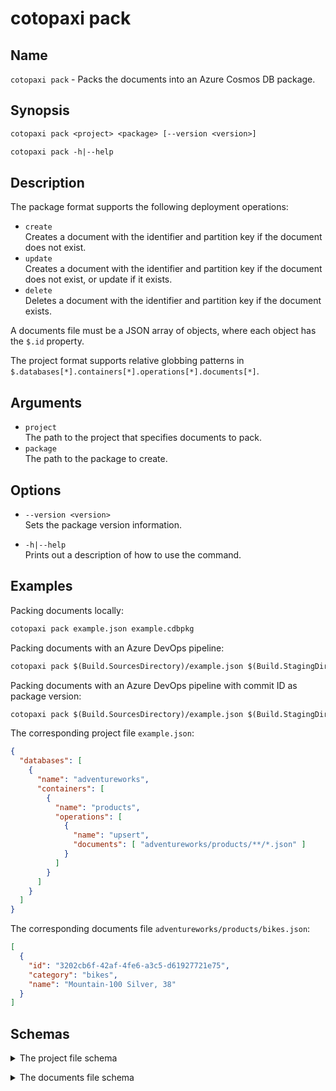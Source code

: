 # cotopaxi pack

<p />

## Name

<p />

`cotopaxi pack` - Packs the documents into an Azure Cosmos DB package.

<p />

## Synopsis

<p />

```txt
cotopaxi pack <project> <package> [--version <version>]

cotopaxi pack -h|--help
```

<p />

## Description

<p />

The package format supports the following deployment operations:

<p />

- `create`  
Creates a document with the identifier and partition key if the document does not exist.
- `update`  
Creates a document with the identifier and partition key if the document does not exist, or update if it exists.
- `delete`  
Deletes a document with the identifier and partition key if the document exists.

<p />

A documents file must be a JSON array of objects, where each object has the `$.id` property.

<p />

The project format supports relative globbing patterns in `$.databases[*].containers[*].operations[*].documents[*]`.

<p />

## Arguments

<p />

- `project`  
The path to the project that specifies documents to pack.
- `package`  
The path to the package to create.

<p />

## Options

<p />

- `--version <version>`  
Sets the package version information.

<p />

- `-h|--help`  
Prints out a description of how to use the command.

<p />

## Examples

<p />

Packing documents locally:

<p />

```txt
cotopaxi pack example.json example.cdbpkg
```

<p />

Packing documents with an Azure DevOps pipeline:

<p />

```txt
cotopaxi pack $(Build.SourcesDirectory)/example.json $(Build.StagingDirectory)/example.cdbpkg
```

<p />

Packing documents with an Azure DevOps pipeline with commit ID as package version:

<p />

```txt
cotopaxi pack $(Build.SourcesDirectory)/example.json $(Build.StagingDirectory)/example.cdbpkg --version $(Build.SourceVersion)
```

<p />

The corresponding project file `example.json`:

<p />

```json
{
  "databases": [
    {
      "name": "adventureworks",
      "containers": [
        {
          "name": "products",
          "operations": [
            {
              "name": "upsert",
              "documents": [ "adventureworks/products/**/*.json" ]
            }
          ]
        }
      ]
    }
  ]
}
```

<p />

The corresponding documents file `adventureworks/products/bikes.json`:

<p />

```json
[
  {
    "id": "3202cb6f-42af-4fe6-a3c5-d61927721e75",
    "category": "bikes",
    "name": "Mountain-100 Silver, 38"
  }
]
```

<p />

## Schemas

<p />

<details>
<summary>The project file schema</summary>

```json
{
  "$schema": "https://json-schema.org/draft/2020-12",
  "$id": "https://alexanderkozlenko.github.io/cotopaxi/schemas/project.json",
  "type": "object",
  "properties": {
    "databases": {
      "type": "array",
      "items": {
        "type": "object",
        "properties": {
          "name": {
            "type": "string",
            "minLength": 1,
            "maxLength": 256
          },
          "containers": {
            "type": "array",
            "items": {
              "type": "object",
              "properties": {
                "name": {
                  "type": "string",
                  "minLength": 1,
                  "maxLength": 256
                },
                "operations": {
                  "type": "array",
                  "items": {
                    "type": "object",
                    "properties": {
                      "name": {
                        "type": "string",
                        "enum": [
                          "create",
                          "upsert",
                          "delete"
                        ]
                      },
                      "documents": {
                        "type": "array",
                        "items": {
                          "type": "string"
                        }
                      }
                    },
                    "required": [
                      "name",
                      "documents"
                    ]
                  }
                }
              },
              "required": [
                "name",
                "operations"
              ]
            }
          }
        },
        "required": [
          "name",
          "containers"
        ]
      }
    }
  },
  "required": [
    "databases"
  ]
}
```

</details>

<p />

<details>
<summary>The documents file schema</summary>

```json
{
  "$schema": "https://json-schema.org/draft/2020-12",
  "type": "array",
  "items": {
    "type": "object",
    "properties": {
      "id": {
        "type": "string",
        "minLength": 1,
        "maxLength": 255
      }
    },
    "required": [
      "id"
    ]
  }
}
```

</details>
